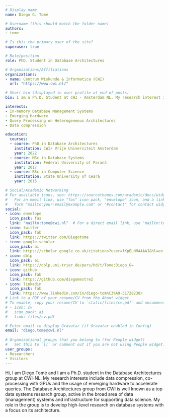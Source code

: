 ```yaml
---
# Display name
name: Diego G. Tomé

# Username (this should match the folder name)
authors:
- tome

# Is this the primary user of the site?
superuser: true

# Role/position
role: PhD. Student in Database Architectures

# Organizations/Affiliations
organizations:
- name: Centrum Wiskunde & Informatica (CWI)
  url: "https://www.cwi.nl/"

# Short bio (displayed in user profile at end of posts)
bio: I am a Ph.D. Student at CWI - Amsterdam NL. My research interest is in database architectures, specifically related to the usage of emerging hardware to accelerate columnar databases, data compression, and make use of co-processing with GPUs.

interests:
- In-memory Database Management Systems
- Emerging Hardware
- Query Processing on Heterogeneous Architectures
- Data compression

education:
  courses:
  - course: PhD in Database Architectures
    institution: CWI/ Vrije Universiteit Amsterdam
    year: 2022
  - course: MSc in Database Systems
    institution: Federal University of Paraná
    year: 2017
  - course: BSc in Computer Science
    institution: State University of Ceará
    year: 2015

# Social/Academic Networking
# For available icons, see: https://sourcethemes.com/academic/docs/widgets/#icons
#   For an email link, use "fas" icon pack, "envelope" icon, and a link in the
#   form "mailto:your-email@example.com" or "#contact" for contact widget.
social:
- icon: envelope
  icon_pack: fas
  link: "mailto:tome@cwi.nl"  # For a direct email link, use "mailto:test@example.org".
- icon: twitter
  icon_pack: fab
  link: https://twitter.com/Diegotome
- icon: google-scholar
  icon_pack: ai
  link: https://scholar.google.co.uk/citations?user=fKpELNMAAAAJ&hl=en
- icon: dblp
  icon_pack: ai
  link: https://dblp.uni-trier.de/pers/hd/t/Tome:Diego_G=
- icon: github
  icon_pack: fab
  link: https://github.com/diegomestre2
- icon: linkedin
  icon_pack: fab
  link: https://www.linkedin.com/in/diego-tom%C3%A9-31728230/
# Link to a PDF of your resume/CV from the About widget.
# To enable, copy your resume/CV to `static/files/cv.pdf` and uncomment the lines below.  
# - icon: cv
#   icon_pack: ai
#   link: files/cv.pdf

# Enter email to display Gravatar (if Gravatar enabled in Config)
email: "diego.tome@cwi.nl"
  
# Organizational groups that you belong to (for People widget)
#   Set this to `[]` or comment out if you are not using People widget.  
user_groups:
- Researchers
- Visitors
---
```


Hi, I am Diego Tomé and I am a Ph.D. student in the Database Architectures group at CWI-NL. My research interests include data compression, co-processing with GPUs and the usage of emerging hardware to accelerate queries. The Database Architectures group from CWI is well known as a top data systems research group, active in the broad area of data (management) systems and infrastructure for supporting data science. My role in the group is to develop high-level research on database systems with a focus on its architecture.